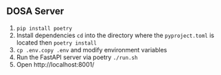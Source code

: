 ## DOSA Server

1. `pip install poetry`
2. Install dependencies `cd` into the directory where the `pyproject.toml` is located then `poetry install`
3. `cp .env.copy .env` and modify environment variables
5. Run the FastAPI server via poetry `./run.sh`
6. Open http://localhost:8001/
